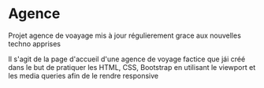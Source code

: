 # Agence

Projet agence de voayage mis à jour régulierement grace aux nouvelles techno apprises


Il s'agit de la page d'accueil d'une agence de voyage factice que jái créé dans le but de pratiquer les HTML, CSS, Bootstrap en utilisant le viewport et les media queries afin de le rendre responsive 

